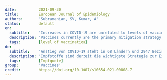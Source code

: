 ```yaml
---
date:          2021-09-30
title:         European Journal of Epidemiology
authors:       'Subramanian, SV, Kumar, A'
status:        default
en:
  subtitle:    'Increases in COVID-19 are unrelated to levels of vaccination across 68 countries and 2947 counties in the United States'
  description: 'Vaccines currently are the primary mitigation strategy to combat COVID-19 around the world. For instance, the narrative related to the ongoing surge of new cases in the United States (US) is argued to be driven by areas with low vaccination rates [1]. A similar narrative also has been observed in countries, such as Germany and the United Kingdom [2]. At the same time, Israel that was hailed for its swift and high rates of vaccination has also seen a substantial resurgence in COVID-19 cases [3]. We investigate the relationship between the percentage of population  fully vaccinated and new COVID-19 cases across 68 countries and across 2947 counties in the US.'
  tags:        [level of vaccination]
de:
  subtitle:    'Anstieg von COVID-19 steht in 68 Ländern und 2947 Bezirken in den Vereinigten Staaten in keinem Zusammenhang mit dem Grad der Impfung'
  description: 'Impfstoffe sind derzeit die wichtigste Strategie zur Eindämmung von COVID-19 in der ganzen Welt. So wird beispielsweise behauptet, dass die anhaltende Welle neuer Fälle in den Vereinigten Staaten (USA) auf Gebiete mit niedrigen Impfraten zurückzuführen ist [1]. Ähnliches wurde auch in Ländern wie Deutschland und dem Vereinigten Königreich beobachtet [2]. Gleichzeitig ist in Israel, das für seine rasche und hohe Impfrate gelobt wurde, ein erheblicher Anstieg der COVID-19-Fälle zu verzeichnen [3]. Wir untersuchen den Zusammenhang zwischen dem prozentualen Anteil der vollständig geimpften Bevölkerung und den neuen COVID-19-Fällen in 68 Ländern und in 2947 Bezirken in den USA.' 
  tags:        [Impfquote]
group:         'Vaccines'
credit:        https://doi.org/10.1007/s10654-021-00808-7
---
```

